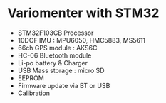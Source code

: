 # Variomenter with STM32

* STM32F103CB Processor
* 10DOF IMU : MPU6050, HMC5883, MS5611
* 66ch GPS module : AKS6C
* HC-06 Bluetooth module
* Li-po battery & Charger
* USB Mass storage : micro SD
* EEPROM
* Firmware update via BT or USB
* Calibration
